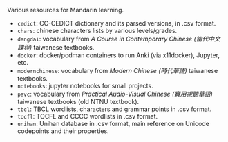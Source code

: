 Various resources for Mandarin learning.

- `cedict`: CC-CEDICT dictionary and its parsed versions, in .csv format.
- `chars`: chinese characters lists by various levels/grades.
- `dangdai`: vocabulary from *A Course in Contemporary Chinese (當代中文課程)* taiwanese textbooks.
- `docker`: docker/podman containers to run Anki (via x11docker), Jupyter, etc.
- `modernchinese`: vocabulary from *Modern Chinese (時代華語)* taiwanese textbooks.
- `notebooks`: jupyter notebooks for small projects.
- `pavc`: vocabulary from *Practical Audio-Visual Chinese (實用視聽華語)* taiwanese textbooks (old NTNU textbook).
- `tbcl`: TBCL wordlists, characters and grammar points in .csv format.
- `tocfl`: TOCFL and CCCC wordlists in .csv format.
- `unihan`: Unihan database in .csv format, main reference on Unicode codepoints and their properties.
